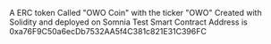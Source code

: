A ERC token Called "OWO Coin" with the ticker "OWO" 
Created with Solidity and deployed on Somnia Test
Smart Contract Address is 0xa76F9C50a6ecDb7532AA5f4C381c821E31C396FC
